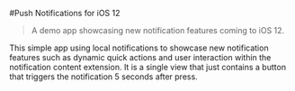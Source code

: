 #Push Notifications for iOS 12 
> A demo app showcasing new notification features coming to iOS 12.

This simple app using local notifications to showcase new notification features such as dynamic quick actions and user interaction within the notification content extension. It is a single view that just contains a button that triggers the notification 5 seconds after press.



